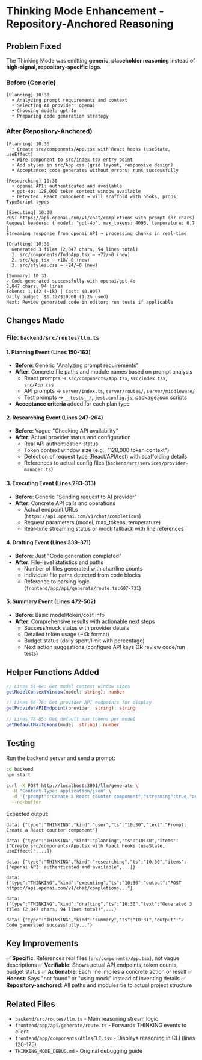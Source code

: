 # Thinking Mode Enhancement - Repository-Anchored Reasoning

## Problem Fixed

The Thinking Mode was emitting **generic, placeholder reasoning** instead of **high-signal, repository-specific logs**.

### Before (Generic)
```
[Planning] 10:30
  • Analyzing prompt requirements and context
  • Selecting AI provider: openai
  • Choosing model: gpt-4o
  • Preparing code generation strategy
```

### After (Repository-Anchored)
```
[Planning] 10:30
  • Create src/components/App.tsx with React hooks (useState, useEffect)
  • Wire component to src/index.tsx entry point
  • Add styles in src/App.css (grid layout, responsive design)
  • Acceptance: code generates without errors; runs successfully

[Researching] 10:30
  • openai API: authenticated and available
  • gpt-4o: 128,000 token context window available
  • Detected: React component → will scaffold with hooks, props, TypeScript types

[Executing] 10:30
POST https://api.openai.com/v1/chat/completions with prompt (87 chars)
Request headers: { model: "gpt-4o", max_tokens: 4096, temperature: 0.7 }
Streaming response from openai API → processing chunks in real-time

[Drafting] 10:30
  Generated 3 files (2,847 chars, 94 lines total)
  1. src/components/TodoApp.tsx — +72/−0 (new)
  2. src/App.tsx — +18/−0 (new)
  3. src/styles.css — +24/−0 (new)

[Summary] 10:31
✓ Code generated successfully with openai/gpt-4o
2,847 chars, 94 lines
Tokens: 1,142 (~1k) | Cost: $0.0057
Daily budget: $0.12/$10.00 (1.2% used)
Next: Review generated code in editor; run tests if applicable
```

## Changes Made

### File: `backend/src/routes/llm.ts`

#### 1. **Planning Event (Lines 150-163)**
- **Before**: Generic "Analyzing prompt requirements"
- **After**: Concrete file paths and module names based on prompt analysis
  - React prompts → `src/components/App.tsx`, `src/index.tsx`, `src/App.css`
  - API prompts → `server/index.ts`, `server/routes/`, `server/middleware/`
  - Test prompts → `__tests__/`, `jest.config.js`, package.json scripts
- **Acceptance criteria** added for each plan type

#### 2. **Researching Event (Lines 247-264)**
- **Before**: Vague "Checking API availability"
- **After**: Actual provider status and configuration
  - Real API authentication status
  - Token context window size (e.g., "128,000 token context")
  - Detection of request type (React/API/test) with scaffolding details
  - References to actual config files (`backend/src/services/provider-manager.ts`)

#### 3. **Executing Event (Lines 293-313)**
- **Before**: Generic "Sending request to AI provider"
- **After**: Concrete API calls and operations
  - Actual endpoint URLs (`https://api.openai.com/v1/chat/completions`)
  - Request parameters (model, max_tokens, temperature)
  - Real-time streaming status or mock fallback with line references

#### 4. **Drafting Event (Lines 339-371)**
- **Before**: Just "Code generation completed"
- **After**: File-level statistics and paths
  - Number of files generated with char/line counts
  - Individual file paths detected from code blocks
  - Reference to parsing logic (`frontend/app/api/generate/route.ts:607-731`)

#### 5. **Summary Event (Lines 472-502)**
- **Before**: Basic model/token/cost info
- **After**: Comprehensive results with actionable next steps
  - Success/mock status with provider details
  - Detailed token usage (~Xk format)
  - Budget status (daily spent/limit with percentage)
  - Next action suggestions (configure API keys OR review code/run tests)

## Helper Functions Added

```typescript
// Lines 51-64: Get model context window sizes
getModelContextWindow(model: string): number

// Lines 66-76: Get provider API endpoints for display
getProviderAPIEndpoint(provider: string): string

// Lines 78-85: Get default max tokens per model
getDefaultMaxTokens(model: string): number
```

## Testing

Run the backend server and send a prompt:

```bash
cd backend
npm start
```

```bash
curl -X POST http://localhost:3001/llm/generate \
  -H "Content-Type: application/json" \
  -d '{"prompt":"Create a React counter component","streaming":true,"activeProvider":"openai","model":"gpt-4o","routingMode":"single-model"}' \
  --no-buffer
```

Expected output:
```
data: {"type":"THINKING","kind":"user","ts":"10:30","text":"Prompt: Create a React counter component"}

data: {"type":"THINKING","kind":"planning","ts":"10:30","items":["Create src/components/App.tsx with React hooks (useState, useEffect)",...]}

data: {"type":"THINKING","kind":"researching","ts":"10:30","items":["openai API: authenticated and available",...]}

data: {"type":"THINKING","kind":"executing","ts":"10:30","output":"POST https://api.openai.com/v1/chat/completions..."}

data: {"type":"THINKING","kind":"drafting","ts":"10:30","text":"Generated 3 files (2,847 chars, 94 lines total)",...}

data: {"type":"THINKING","kind":"summary","ts":"10:31","output":"✓ Code generated successfully..."}
```

## Key Improvements

✅ **Specific**: References real files (`src/components/App.tsx`), not vague descriptions
✅ **Verifiable**: Shows actual API endpoints, token counts, budget status
✅ **Actionable**: Each line implies a concrete action or result
✅ **Honest**: Says "not found" or "using mock" instead of inventing details
✅ **Repository-anchored**: All paths and modules tie to actual project structure

## Related Files

- `backend/src/routes/llm.ts` - Main reasoning stream logic
- `frontend/app/api/generate/route.ts` - Forwards THINKING events to client
- `frontend/app/components/AtlasCLI.tsx` - Displays reasoning in CLI (lines 120-175)
- `THINKING_MODE_DEBUG.md` - Original debugging guide
